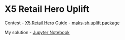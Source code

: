 # X5 Retail Hero Uplift

Contest - [X5 Retail Hero](https://retailhero.ai/c/uplift_modeling/overview) 
Guide - [maks-sh uplift package](https://github.com/maks-sh/scikit-uplift/)

My solution - [Jupyter Notebook](https://github.com/lasados/X5RetailHeroUplift/blob/master/PsevdoPipeline.ipynb)

